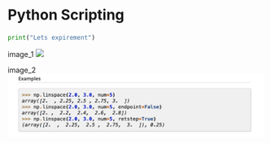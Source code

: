 # Python Scripting

```python 
print("Lets expirement")
```
image_1
![](Screenshot%202022-12-26%20at%2011.17.42%20PM.png)



image_2
![](z/Screenshot%202022-12-26%20at%2011.17.42%20PM.png)


